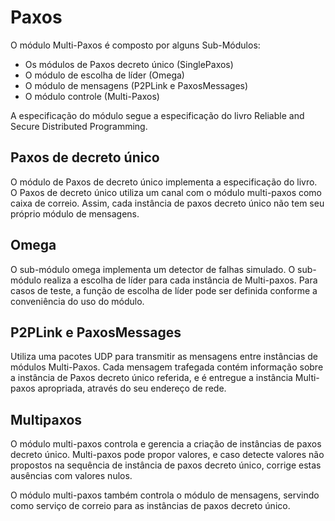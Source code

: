 # Paxos

O módulo Multi-Paxos é composto por alguns Sub-Módulos:
- Os módulos de Paxos decreto único (SinglePaxos)
- O módulo de escolha de líder (Omega)
- O módulo de mensagens (P2PLink e PaxosMessages)
- O módulo controle (Multi-Paxos)

A especificação do módulo segue a especificação do livro Reliable and Secure Distributed Programming.

## Paxos de decreto único
O módulo de Paxos de decreto único implementa a especificação do livro.
O Paxos de decreto único utiliza um canal com o módulo multi-paxos como caixa de correio. Assim, cada instância de paxos decreto único não tem seu próprio módulo de mensagens.

## Omega
O sub-módulo omega implementa um detector de falhas simulado. O sub-módulo realiza a escolha de líder para cada instância de Multi-paxos.
Para casos de teste, a função de escolha de líder pode ser definida conforme a conveniência do uso do módulo.

## P2PLink e PaxosMessages
Utiliza uma pacotes UDP para transmitir as mensagens entre instâncias de módulos Multi-Paxos.
Cada mensagem trafegada contém informação sobre a instância de Paxos decreto único referida, e é entregue a instância Multi-paxos apropriada, através do seu endereço de rede.

## Multipaxos
O módulo multi-paxos controla e gerencia a criação de instâncias de paxos decreto único.
Multi-paxos pode propor valores, e caso detecte valores não propostos na sequência de instância de paxos decreto único, corrige estas ausências com valores nulos.

O módulo multi-paxos também controla o módulo de mensagens, servindo como serviço de correio para as instâncias de paxos decreto único.
